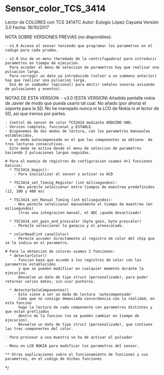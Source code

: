 # Sensor_color_TCS_3414

 Lector de COLORES  con  TCS 3414TC
 Autor: Eulogio López Cayuela
 Versión 3.0     Fecha: 18/10/2017 
                                         


  NOTA SOBRE VERSIONES PREVIAS (no disponibles):
  
    - v1.0 Acceso al sensor teniendo que programar los parametros en el codigo para cada prueba.
    
    - v2.0 Uso de un menu (heredado de la centrifugadora) para introducir parametros en tiempo de ejecucion.
      Para acceder al menu de seleccion de parametros hay que realizar una pulsacion larga.
      Para corregir un dato ya introducido (volver a un submenu anterior) hay que realizar una pulsacion larga.
      Uso de un zumbador (opcional) para emitir señales sonoras avisando de pulsaciones y eventos).

  NOTAS DE ESTA VERSION:
    - v3.0 (ESTA VERSION) Añadida pantalla nokia de Javier de modo que pueda usarlo tal cual.
      No añado (por ahora) el soporte para la SD.
      No he manejado nunca ni la LCD de Nokia ni el lector de SD, asi que iremos por partes.

    - Control de sensor de color TCS3414 mediante ARDUINO UNO.
    - Version completa, funcional y ESTABLE.
    - Disponemos de dos modos de lectura, con los parametros manueales establecidos, 
      o un modo autocompensado en el que las componentes se obtiene  de tres lecturas consecutivas.
      Este modo se activa desde el menu de seleccion de parametros haciendo 2 pulsaciones largas seguidas.
    
    # Para el manejo de registros de configuracion usamos 4+1 funciones basicas:
      * TSC3414_begin():
        - Para inicializar el sensor y activar su ACD
        
      * TSC3414_set_Timing_Register (int milisegundos):
        - Nos permite seleccionar entre tiempos de muestreo predefinidos (12, 100 y 400 ms)
        
      * TSC3414_set_Manual_Timing (int milisegundos):
        - Nos permite seleccionar manualmente el tiempo de muestreo (en milisegundos)
          (tras una integracion manual, el ADC ¡queda desactivado!
          
      * TSC3414_set_gain_and_prescaler (byte gain, byte prescaler)
        - Permite seleccionar la ganacia y el preescalado.    
      
      * colorRead(int canalColor)
        - Permite acceder directamente al registro de color del chip que se le indica en el parametro.

    # Para la obtencion de colores usamos 2 funciones:
      * detectarColor()
        - funcion base que accede a los registros de color con los parametros establecidos
          y que se pueden modificar en cualquier momento durante la ejecucion.
          Devuelve un dato de tipo struct (personalizado), para poder retornar varios datos, sin usar punteros.
          
      * detectarSoloComponentes()
        - Este viene a ser un modo de lectura 'autocompensado'
          Como que no consigo demasiada concordancia con la realidad, en esta funcion
          hago la lectura de cada componente con parametros distintos y que estan prefijados
          dentro de la funcion (no se pueden cambiar en tiempo de ejecucion).
          Devuelve un dato de tipo struct (personalizado), que contiene las tres componentes del color.
  
    - Para procesar a una muestra se ha de activar el pulsador
    
    - Menu en LCD NOKIA para modificar los parametros del sensor.
    
    ** Otras explicaciones sobre el funcionamiento de funciones y sus parametros, en el codigo de dichas funciones
  
 */
